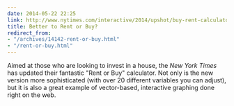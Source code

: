 ```yaml
---
date: 2014-05-22 22:25
link: http://www.nytimes.com/interactive/2014/upshot/buy-rent-calculator.html?_r=2
title: Better to Rent or Buy?
redirect_from:
- "/archives/14142-rent-or-buy.html"
- "/rent-or-buy.html"
---
```



Aimed at those who are looking to invest in a house, the _New York Times_ has updated their fantastic "Rent or Buy" calculator. Not only is the new version more sophisticated (with over 20 different variables you can adjust), but it is also a great example of vector-based, interactive graphing done right on the web.
